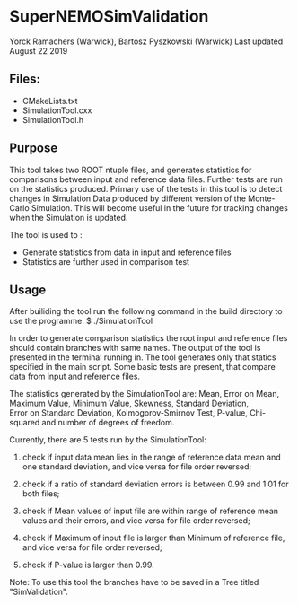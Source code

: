 # SuperNEMOSimValidation

Yorck Ramachers (Warwick), Bartosz Pyszkowski (Warwick)
Last updated August 22 2019

## Files:

- CMakeLists.txt
- SimulationTool.cxx
- SimulationTool.h

## Purpose

This tool takes two ROOT ntuple files, and generates statistics for comparisons between input and reference data files. Further tests are run on the statistics produced.
Primary use of the tests in this tool is to detect changes in Simulation Data produced by different version of the Monte-Carlo Simulation.
This will become useful in the future for tracking changes when the Simulation is updated. 

The tool is used to :
- Generate statistics from data in input and reference files
- Statistics are further used in comparison test

## Usage

After builiding the tool run the following command in the build directory to use the programme.
$ ./SimulationTool <data ROOT file> <reference ROOT file to compare to>

In order to generate comparison statistics the root input and reference files should contain branches with same names.
The output of the tool is presented in the terminal running in. The tool generates only that statics specified in the main script.
Some basic tests are present, that compare data from input and reference files.

The  statistics  generated  by  the  SimulationTool  are:  Mean,  Error  on  Mean,  Maximum  Value, Minimum  Value,  Skewness,  Standard  Deviation,  
Error  on  Standard  Deviation,  Kolmogorov-Smirnov  Test,  P-value, Chi-squared  and  number  of  degrees of freedom.

Currently,  there are 5 tests run by the SimulationTool:

1. check if input data mean lies in the range of reference data mean and one standard deviation, 
and vice versa for file order reversed;

2. check if a ratio of standard deviation errors is between 0.99 and 1.01 for both files;

3. check if Mean values of input file are within range of reference mean values and their errors, 
and vice versa for file order reversed;

4. check if Maximum of input file is larger than Minimum of reference file, and vice versa for file order reversed;

5. check if P-value is larger than 0.99.

Note: To use this tool the branches have to be saved in a Tree titled "SimValidation".
